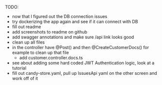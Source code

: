 TODO:

- now that I figured out the DB connection issues
- try dockerizing the app again and see if it can connect with DB
- fill out readme
- add screenshots to readme on github
- add swagger annotations and make sure /api link looks good
- clean up all files
- in the controller have @Post() and then @CreateCustomerDocs() for example to clean up that file
  - add customer.controller.docs.ts
- see about adding some hard coded JWT Authentication logic, look at a tutorial
- fill out candy-store.yaml, pull up IssuesApi yaml on the other screen and work off of it
